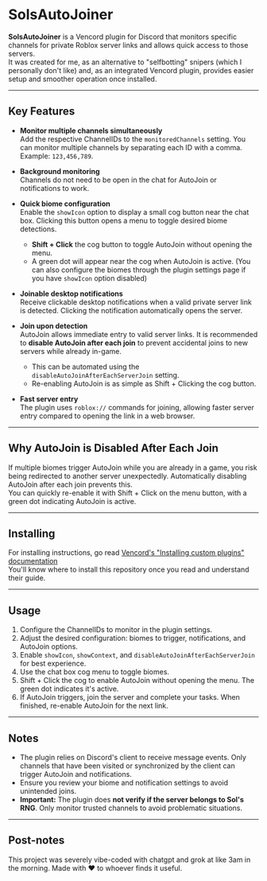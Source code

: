 # SolsAutoJoiner

**SolsAutoJoiner** is a Vencord plugin for Discord that monitors specific channels for private Roblox server links and allows quick access to those servers.  
It was created for me, as an alternative to "selfbotting" snipers (which I personally don't like) and, as an integrated Vencord plugin, provides easier setup and smoother operation once installed.

---

## Key Features

- **Monitor multiple channels simultaneously**  
  Add the respective ChannelIDs to the `monitoredChannels` setting. You can monitor multiple channels by separating each ID with a comma. Example: `123,456,789`.

- **Background monitoring**  
  Channels do not need to be open in the chat for AutoJoin or notifications to work.

- **Quick biome configuration**  
  Enable the `showIcon` option to display a small cog button near the chat box. Clicking this button opens a menu to toggle desired biome detections.  
  - **Shift + Click** the cog button to toggle AutoJoin without opening the menu.  
  - A green dot will appear near the cog when AutoJoin is active.
  (You can also configure the biomes through the plugin settings page if you have `showIcon` option disabled)

- **Joinable desktop notifications**  
  Receive clickable desktop notifications when a valid private server link is detected. Clicking the notification automatically opens the server.

- **Join upon detection**  
  AutoJoin allows immediate entry to valid server links. It is recommended to **disable AutoJoin after each join** to prevent accidental joins to new servers while already in-game.  
  - This can be automated using the `disableAutoJoinAfterEachServerJoin` setting.  
  - Re-enabling AutoJoin is as simple as Shift + Clicking the cog button.

- **Fast server entry**  
  The plugin uses `roblox://` commands for joining, allowing faster server entry compared to opening the link in a web browser.

---

## Why AutoJoin is Disabled After Each Join

If multiple biomes trigger AutoJoin while you are already in a game, you risk being redirected to another server unexpectedly. Automatically disabling AutoJoin after each join prevents this.  
You can quickly re-enable it with Shift + Click on the menu button, with a green dot indicating AutoJoin is active.

---

## Installing

For installing instructions, go read [Vencord's "Installing custom plugins" documentation](https://docs.vencord.dev/installing/custom-plugins/)  
You'll know where to install this repository once you read and understand their guide.

---

## Usage

1. Configure the ChannelIDs to monitor in the plugin settings.
2. Adjust the desired configuration: biomes to trigger, notifications, and AutoJoin options.
3. Enable `showIcon`, `showContext`, and `disableAutoJoinAfterEachServerJoin` for best experience.
4. Use the chat box cog menu to toggle biomes.
5. Shift + Click the cog to enable AutoJoin without opening the menu. The green dot indicates it's active.
6. If AutoJoin triggers, join the server and complete your tasks. When finished, re-enable AutoJoin for the next link.

---

## Notes

- The plugin relies on Discord's client to receive message events. Only channels that have been visited or synchronized by the client can trigger AutoJoin and notifications.
- Ensure you review your biome and notification settings to avoid unintended joins.
- **Important:** The plugin does **not verify if the server belongs to Sol's RNG**. Only monitor trusted channels to avoid problematic situations.

---

## Post-notes
This project was severely vibe-coded with chatgpt and grok at like 3am in the morning. 
Made with ❤️ to whoever finds it useful.
